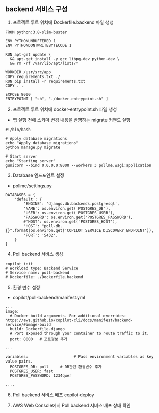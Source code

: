 ## backend 서비스 구성

1. 프로젝트 루트 위치에 Dockerfile.backend 파일 생성
```
FROM python:3.8-slim-buster

ENV PYTHONUNBUFFERED 1
ENV PYTHONDONTWRITEBYTECODE 1

RUN apt-get update \
  && apt-get install -y gcc libpq-dev python-dev \
  && rm -rf /var/lib/apt/lists/*

WORKDIR /usr/src/app
COPY requirements.txt ./
RUN pip install -r requirements.txt
COPY . .

EXPOSE 8000
ENTRYPOINT [ "sh", "./docker-entrypoint.sh" ]
```

2. 프로젝트 루트 위치에 docker-entrypoint.sh 파일 생성
+ 앱 실행 전에 스키마 변경 내용을 반영하는 migrate 커맨드 실행
```
#!/bin/bash

# Apply database migrations
echo "Apply database migrations"
python manage.py migrate

# Start server
echo "Starting server"
gunicorn --bind 0.0.0.0:8000 --workers 3 pollme.wsgi:application
```

3. Database 엔드포인트 설정
+ pollme/settings.py
```
DATABASES = {
    'default': {
        'ENGINE': 'django.db.backends.postgresql',
        'NAME': os.environ.get('POSTGRES_DB'),
        'USER': os.environ.get('POSTGRES_USER'),
        'PASSWORD': os.environ.get('POSTGRES_PASSWORD'),
        #'HOST': os.environ.get('POSTGRES_HOST'),
        'HOST': "poll-db.{}".format(os.environ.get('COPILOT_SERVICE_DISCOVERY_ENDPOINT')),
        'PORT': '5432',
    }
}
```

4. Poll backend 서비스 생성
```
copilot init
# Workload type: Backend Service
# Service name: poll-backend
# Dockerfile: ./Dockerfile.backend
```

5. 환경 변수 설정
+ copilot/poll-backend/manifest.yml
```
...
image:
  # Docker build arguments. For additional overrides: https://aws.github.io/copilot-cli/docs/manifest/backend-service/#image-build
  build: Dockerfile.django
  # Port exposed through your container to route traffic to it.
  port: 8000   # 포트정보 추가

...

variables:                    # Pass environment variables as key value pairs.
  POSTGRES_DB: poll     # DB관련 환경변수 추가 
  POSTGRES_USER: fast
  POSTGRES_PASSWORD: 1234qwer

....
```

6. Poll backend 서비스 배포
copilot deploy

7. AWS Web Console에서 Poll backend 서비스 배포 상태 확인 



